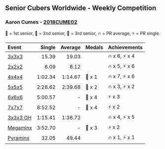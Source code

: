 ## Senior Cubers Worldwide - Weekly Competition
### Aaron Cumes - [2018CUME02](https://www.worldcubeassociation.org/persons/2018CUME02)

🥇 = 1st senior, 🥈 = 2nd senior, 🥉 = 3rd senior, 🔥 = PR average, ⚡ = PR single.

| Event | Single | Average | Medals | Achievements|
| :-- | --: | --: | :-- | :-- |
| [3x3x3](aaron_cumes/333.md) | 15.39 | 19.03 |  | <span style="white-space: nowrap">🔥 x 6</span>, <span style="white-space: nowrap">⚡ x 4</span> |
| [2x2x2](aaron_cumes/222.md) | 6.09 | 8.12 |  | <span style="white-space: nowrap">🔥 x 5</span>, <span style="white-space: nowrap">⚡ x 6</span> |
| [4x4x4](aaron_cumes/444.md) | 1:02.34 | 1:14.67 | <span style="white-space: nowrap">🥉 x 1</span> | <span style="white-space: nowrap">🔥 x 7</span>, <span style="white-space: nowrap">⚡ x 6</span> |
| [5x5x5](aaron_cumes/555.md) | 2:28.62 | 2:39.68 | <span style="white-space: nowrap">🥉 x 2</span> | <span style="white-space: nowrap">🔥 x 3</span>, <span style="white-space: nowrap">⚡ x 2</span> |
| [6x6x6](aaron_cumes/666.md) | 5:00.57 | - | <span style="white-space: nowrap">🥉 x 4</span> | <span style="white-space: nowrap">⚡ x 3</span> |
| [7x7x7](aaron_cumes/777.md) | 8:52.52 | - | <span style="white-space: nowrap">🥉 x 4</span> | <span style="white-space: nowrap">⚡ x 2</span> |
| [3x3x3 OH](aaron_cumes/333oh.md) | 1:15.41 | 1:36.72 |  | <span style="white-space: nowrap">🔥 x 4</span>, <span style="white-space: nowrap">⚡ x 5</span> |
| [Megaminx](aaron_cumes/minx.md) | 3:52.70 | - | <span style="white-space: nowrap">🥉 x 3</span> | <span style="white-space: nowrap">⚡ x 2</span> |
| [Pyraminx](aaron_cumes/pyram.md) | 32.05 | 49.44 |  | <span style="white-space: nowrap">🔥 x 1</span>, <span style="white-space: nowrap">⚡ x 1</span> |

<!-- Global site tag (gtag.js) - Google Analytics -->
<script async src="https://www.googletagmanager.com/gtag/js?id=UA-86348435-3"></script>
<script>window.dataLayer = window.dataLayer || []; function gtag() {dataLayer.push(arguments);} gtag('js', new Date()); gtag('config', 'UA-86348435-3');</script>
